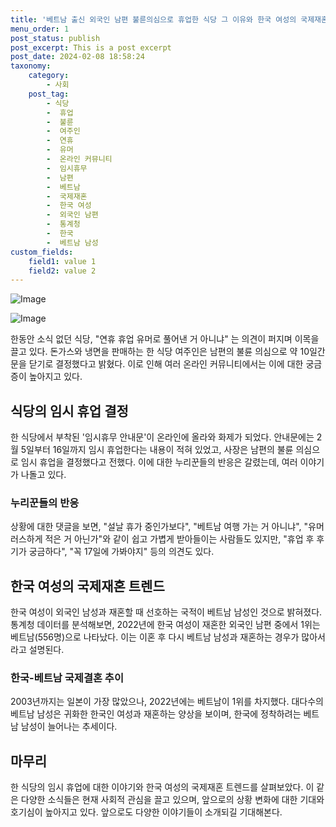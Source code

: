 ```yaml
---
title: '베트남 출신 외국인 남편 불륜의심으로 휴업한 식당 그 이유와 한국 여성의 국제재혼 트렌드'
menu_order: 1
post_status: publish
post_excerpt: This is a post excerpt
post_date: 2024-02-08 18:58:24
taxonomy:
    category:
        - 사회
    post_tag:
        - 식당
        -  휴업
        -  불륜
        -  여주인
        -  연휴
        -  유머
        -  온라인 커뮤니티
        -  임시휴무
        -  남편
        -  베트남
        -  국제재혼
        -  한국 여성
        -  외국인 남편
        -  통계청
        -  한국
        -  베트남 남성
custom_fields:
    field1: value 1
    field2: value 2
---
```


![Image](https://imgnews.pstatic.net/image/277/2024/02/08/0005377951_001_20240208090206715.jpg?type=w647)

![Image](https://imgnews.pstatic.net/image/277/2024/02/08/0005377951_002_20240208090206753.jpg?type=w647)

한동안 소식 없던 식당, "연휴 휴업 유머로 풀어낸 거 아니냐" 는 의견이 퍼지며 이목을 끌고 있다. 돈가스와 냉면을 판매하는 한 식당 여주인은 남편의 불륜 의심으로 약 10일간 문을 닫기로 결정했다고 밝혔다. 이로 인해 여러 온라인 커뮤니티에서는 이에 대한 궁금증이 높아지고 있다.
## 식당의 임시 휴업 결정
한 식당에서 부착된 '임시휴무 안내문'이 온라인에 올라와 화제가 되었다. 안내문에는 2월 5일부터 16일까지 임시 휴업한다는 내용이 적혀 있었고, 사장은 남편의 불륜 의심으로 임시 휴업을 결정했다고 전했다. 이에 대한 누리꾼들의 반응은 갈렸는데, 여러 이야기가 나돌고 있다.
### 누리꾼들의 반응
상황에 대한 댓글을 보면, "설날 휴가 중인가보다", "베트남 여행 가는 거 아니냐", "유머러스하게 적은 거 아닌가"와 같이 쉽고 가볍게 받아들이는 사람들도 있지만, "휴업 후 후기가 궁금하다", "꼭 17일에 가봐야지" 등의 의견도 있다. 
## 한국 여성의 국제재혼 트렌드
한국 여성이 외국인 남성과 재혼할 때 선호하는 국적이 베트남 남성인 것으로 밝혀졌다. 통계청 데이터를 분석해보면, 2022년에 한국 여성이 재혼한 외국인 남편 중에서 1위는 베트남(556명)으로 나타났다. 이는 이혼 후 다시 베트남 남성과 재혼하는 경우가 많아서라고 설명된다.
### 한국-베트남 국제결혼 추이
2003년까지는 일본이 가장 많았으나, 2022년에는 베트남이 1위를 차지했다. 대다수의 베트남 남성은 귀화한 한국인 여성과 재혼하는 양상을 보이며, 한국에 정착하려는 베트남 남성이 늘어나는 추세이다.
## 마무리
한 식당의 임시 휴업에 대한 이야기와 한국 여성의 국제재혼 트렌드를 살펴보았다. 이 같은 다양한 소식들은 현재 사회적 관심을 끌고 있으며, 앞으로의 상황 변화에 대한 기대와 호기심이 높아지고 있다. 앞으로도 다양한 이야기들이 소개되길 기대해본다.
